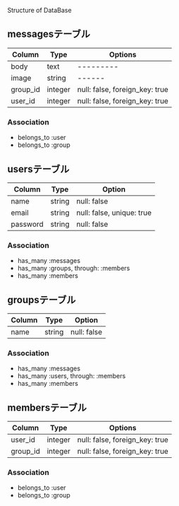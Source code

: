 Structure of DataBase

## messagesテーブル

|Column|Type|Options|
|------|----|-------|
|body|text|---------|
|image|string|------|
|group_id|integer|null: false, foreign_key: true|
|user_id|integer|null: false, foreign_key: true|

### Association
- belongs_to :user
- belongs_to :group

## usersテーブル

|Column|Type|Option|
|------|----|------|
|name|string|null: false|
|email|string|null: false, unique: true|
|password|string|null: false|

### Association
- has_many :messages
- has_many :groups, through: :members
- has_many :members

## groupsテーブル

|Column|Type|Option|
|------|----|------|
|name|string|null: false|

### Association

- has_many :messages
- has_many :users, through: :members
- has_many :members

## membersテーブル

|Column|Type|Options|
|------|----|-------|
|user_id|integer|null: false, foreign_key: true|
|group_id|integer|null: false, foreign_key: true|

### Association
- belongs_to :user
- belongs_to :group
